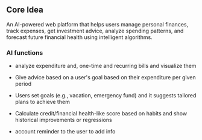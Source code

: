 ## Core Idea

An AI-powered web platform that helps users manage personal finances, track expenses, get investment advice, analyze spending patterns, and forecast future financial health using intelligent algorithms.

### AI functions

- analyze expenditure and, one-time and recurring bills and visualize them
- Give advice based on a user's goal based on their expenditure per given period
- Users set goals (e.g., vacation, emergency fund) and it suggests tailored plans to achieve them
- Calculate credit/financial health-like score based on habits and show historical improvements or regressions

- account reminder to the user to add info
